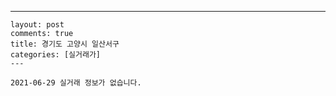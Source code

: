 ---
    layout: post
    comments: true
    title: 경기도 고양시 일산서구
    categories: [실거래가]
    ---

    2021-06-29 실거래 정보가 없습니다.

    